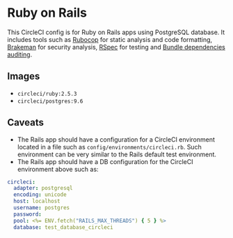 # Ruby on Rails

This CircleCI config is for Ruby on Rails apps using PostgreSQL database. It includes tools such as [Rubocop](https://github.com/rubocop-hq/rubocop) for static analysis and code formatting, [Brakeman](https://github.com/presidentbeef/brakeman) for security analysis, [RSpec](https://rspec.info/) for testing and [Bundle dependencies auditing](https://github.com/rubysec/bundler-audit).

## Images

- `circleci/ruby:2.5.3`
- `circleci/postgres:9.6`

## Caveats

- The Rails app should have a configuration for a CircleCI environment located in a file such as `config/environments/circleci.rb`. Such environment can be very similar to the Rails default test environment.
- The Rails app should have a DB configuration for the CircleCI environment above such as:

```yml
circleci:
  adapter: postgresql
  encoding: unicode
  host: localhost
  username: postgres
  password:
  pool: <%= ENV.fetch("RAILS_MAX_THREADS") { 5 } %>
  database: test_database_circleci
```
